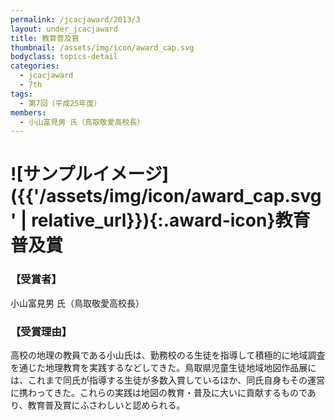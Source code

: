 ```yaml
---
permalink: /jcacjaward/2013/3
layout: under_jcacjaward
title: 教育普及賞
thumbnail: /assets/img/icon/award_cap.svg
bodyclass: topics-detail
categories:
  - jcacjaward
  - 7th
tags:
  - 第7回（平成25年度）
members:
  - 小山富見男 氏（鳥取敬愛高校長）
---
```


# ![サンプルイメージ]({{'/assets/img/icon/award_cap.svg' | relative_url}}){:.award-icon}教育普及賞

### 【受賞者】

小山富見男 氏（鳥取敬愛高校長）

### 【受賞理由】

高校の地理の教員である小山氏は、勤務校のる生徒を指導して積極的に地域調査を通じた地理教育を実践するなどしてきた。鳥取県児童生徒地域地図作品展には、これまで同氏が指導する生徒が多数入賞しているほか、同氏自身もその運営に携わってきた。これらの実践は地図の教育・普及に大いに貢献するものであり、教育普及賞にふさわしいと認められる。
